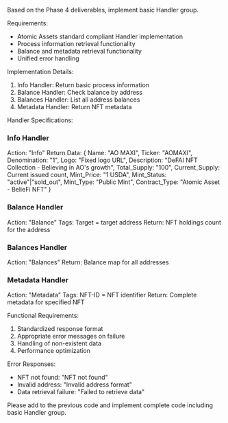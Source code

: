 Based on the Phase 4 deliverables, implement basic Handler group.

Requirements:

- Atomic Assets standard compliant Handler implementation
- Process information retrieval functionality
- Balance and metadata retrieval functionality
- Unified error handling

Implementation Details:

1. Info Handler: Return basic process information
2. Balance Handler: Check balance by address
3. Balances Handler: List all address balances
4. Metadata Handler: Return NFT metadata

Handler Specifications:

### Info Handler

Action: "Info"
Return Data:
{
Name: "AO MAXI",
Ticker: "AOMAXI",
Denomination: "1",
Logo: "Fixed logo URL",
Description: "DeFAI NFT Collection - Believing in AO's growth",
Total_Supply: "100",
Current_Supply: Current issued count,
Mint_Price: "1 USDA",
Mint_Status: "active"|"sold_out",
Mint_Type: "Public Mint",
Contract_Type: "Atomic Asset - BelieFi NFT"
}

### Balance Handler

Action: "Balance"
Tags: Target = target address
Return: NFT holdings count for the address

### Balances Handler

Action: "Balances"
Return: Balance map for all addresses

### Metadata Handler

Action: "Metadata"
Tags: NFT-ID = NFT identifier
Return: Complete metadata for specified NFT

Functional Requirements:

1. Standardized response format
2. Appropriate error messages on failure
3. Handling of non-existent data
4. Performance optimization

Error Responses:

- NFT not found: "NFT not found"
- Invalid address: "Invalid address format"
- Data retrieval failure: "Failed to retrieve data"

Please add to the previous code and implement complete code including basic Handler group.
